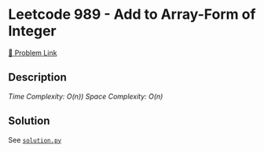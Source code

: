 # Leetcode 989 - Add to Array-Form of Integer

[🔗 Problem Link](https://leetcode.com/problems/add-to-array-form-of-integer/)

## Description

*Time Complexity: O(n))
Space Complexity: O(n)*

## Solution

See [`solution.py`](solution.py)
